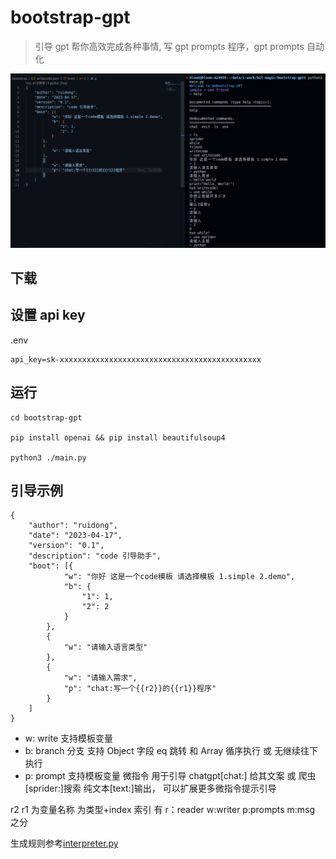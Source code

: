 # bootstrap-gpt

> 引导 gpt 帮你高效完成各种事情, 写 gpt prompts 程序，gpt prompts 自动化

![bootstrap-gpt](./doc/screen_cn.png)

## 下载

## 设置 api key

.env

```
api_key=sk-xxxxxxxxxxxxxxxxxxxxxxxxxxxxxxxxxxxxxxxxxxxxx
```

## 运行

```
cd bootstrap-gpt

pip install openai && pip install beautifulsoup4

python3 ./main.py
```

## 引导示例

```
{
    "author": "ruidong",
    "date": "2023-04-17",
    "version": "0.1",
    "description": "code 引导助手",
    "boot": [{
            "w": "你好 这是一个code模板 请选择模板 1.simple 2.demo",
            "b": {
                "1": 1,
                "2": 2
            }
        },
        {
            "w": "请输入语言类型"
        },
        {
            "w": "请输入需求",
            "p": "chat:写一个{{r2}}的{{r1}}程序"
        }
    ]
}
```

- w: write 支持模板变量
- b: branch 分支 支持 Object 字段 eq 跳转 和 Array 循序执行 或 无继续往下执行
- p: prompt 支持模板变量 微指令 用于引导 chatgpt[chat:] 给其文案 或 爬虫[sprider:]搜索 纯文本[text:]输出， 可以扩展更多微指令提示引导

r2 r1 为变量名称 为类型+index 索引 有 r：reader w:writer p:prompts m:msg 之分

生成规则参考[interpreter.py](./interpreter.py)
